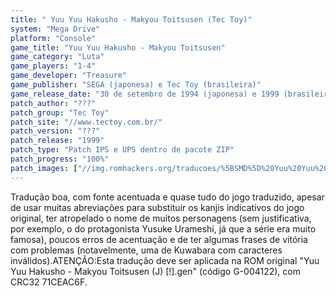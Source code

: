 ```yaml
---
title: " Yuu Yuu Hakusho - Makyou Toitsusen (Tec Toy)"
system: "Mega Drive"
platform: "Console"
game_title: "Yuu Yuu Hakusho - Makyou Toitsusen"
game_category: "Luta"
game_players: "1-4"
game_developer: "Treasure"
game_publisher: "SEGA (japonesa) e Tec Toy (brasileira)"
game_release_date: "30 de setembro de 1994 (japonesa) e 1999 (brasileira)"
patch_author: "???"
patch_group: "Tec Toy"
patch_site: "//www.tectoy.com.br/"
patch_version: "???"
patch_release: "1999"
patch_type: "Patch IPS e UPS dentro de pacote ZIP"
patch_progress: "100%"
patch_images: ["//img.romhackers.org/traducoes/%5BSMD%5D%20Yuu%20Yuu%20Hakusho%20-%20Makyou%20Toitsusen%20-%20Tec%20Toy%20-%201.png","//img.romhackers.org/traducoes/%5BSMD%5D%20Yuu%20Yuu%20Hakusho%20-%20Makyou%20Toitsusen%20-%20Tec%20Toy%20-%202.png","//img.romhackers.org/traducoes/%5BSMD%5D%20Yuu%20Yuu%20Hakusho%20-%20Makyou%20Toitsusen%20-%20Tec%20Toy%20-%203.png"]
---
```

Tradução boa, com fonte acentuada e quase tudo do jogo traduzido, apesar de usar muitas abreviações para substituir os kanjis indicativos do jogo original, ter atropelado o nome de muitos personagens (sem justificativa, por exemplo, o do protagonista Yusuke Urameshi, já que a série era muito famosa), poucos erros de acentuação e de ter algumas frases de vitória com problemas (notavelmente, uma de Kuwabara com caracteres inválidos).ATENÇÃO:Esta tradução deve ser aplicada na ROM original "Yuu Yuu Hakusho - Makyou Toitsusen (J) [!].gen" (código G-004122), com CRC32 71CEAC6F.